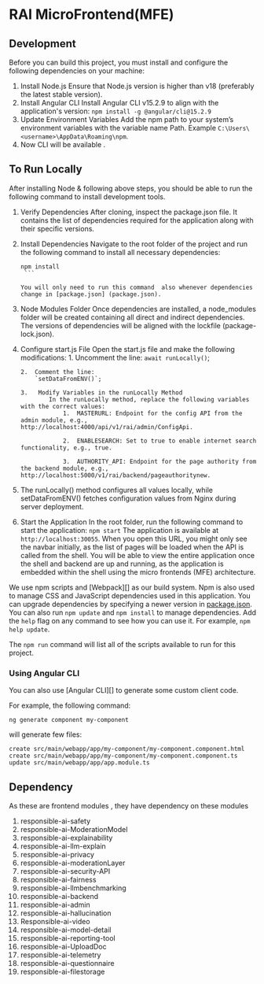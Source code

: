 # RAI  MicroFrontend(MFE)

## Development

Before you can build this project, you must install and configure the following dependencies on your machine:

1.	Install Node.js
    Ensure that Node.js version is higher than v18 (preferably the latest stable version).
2.	Install Angular CLI
    Install Angular CLI v15.2.9 to align with the application's version:
            ```
                npm install -g @angular/cli@15.2.9
            ```
3.	Update Environment Variables
    Add the npm path to your system’s environment variables with the variable name Path.
    Example 
    `C:\Users\<username>\AppData\Roaming\npm`.
4. Now CLI will be available .

## To Run Locally

After installing Node & following above steps, you should be able to run the following command to install development tools.
1. 	Verify Dependencies
        After cloning, inspect the package.json file. It contains the list of dependencies required for the application along with their specific versions.

2.	Install Dependencies
        Navigate to the root folder of the project and run the following command to install all necessary dependencies:
       ```
       npm install
        ```

    You will only need to run this command  also whenever dependencies change in [package.json] (package.json).

3.	Node Modules Folder
        Once dependencies are installed, a node_modules folder will be created containing all direct and indirect dependencies. The versions of dependencies will be aligned with the lockfile (package-lock.json).

4.	Configure start.js File
    Open the start.js file and make the following modifications:
        1.	Uncomment the line:
            `await runLocally()`;

        2.	Comment the line:
            `setDataFromENV()`;

        3.	 Modify Variables in the runLocally Method
                In the runLocally method, replace the following variables with the correct values:
                    1.	MASTERURL: Endpoint for the config API from the admin module, e.g., http://localhost:4000/api/v1/rai/admin/ConfigApi.

                    2.	ENABLESEARCH: Set to true to enable internet search functionality, e.g., true.

                    3.	AUTHORITY_API: Endpoint for the page authority from the backend module, e.g., http://localhost:5000/v1/rai/backend/pageauthoritynew.

5.	The runLocally() method configures all values locally, while setDataFromENV()
     fetches configuration values from Nginx during server deployment.

6.	Start the Application
        In the root folder, run the following command to start the application:
        ```
            npm start
        ```
       The application is available at `http://localhost:30055`. When you open this URL, you might only see the navbar initially, as the list of pages will be loaded when the API is called from the shell. You will be able to view the entire application once the shell and backend are up and running, as the application is embedded within the shell using the micro frontends (MFE) architecture.

We use npm scripts and [Webpack][] as our build system.
Npm is also used to manage CSS and JavaScript dependencies used in this application. You can upgrade dependencies by
specifying a newer version in [package.json](package.json). You can also run `npm update` and `npm install` to manage dependencies.
Add the `help` flag on any command to see how you can use it. For example, `npm help update`.

The `npm run` command will list all of the scripts available to run for this project.


### Using Angular CLI

You can also use [Angular CLI][] to generate some custom client code.

For example, the following command:

```
ng generate component my-component
```

will generate few files:

```
create src/main/webapp/app/my-component/my-component.component.html
create src/main/webapp/app/my-component/my-component.component.ts
update src/main/webapp/app/app.module.ts
```

## Dependency
 As these are frontend modules , they have dependency on these modules
1.	responsible-ai-safety
2.	responsible-ai-ModerationModel
3.	responsible-ai-explainability
4.	responsible-ai-llm-explain
5.	responsible-ai-privacy
6. responsible-ai-moderationLayer
7.	responsible-ai-security-API
8.	responsible-ai-fairness
9.	responsible-ai-llmbenchmarking
10.	responsible-ai-backend
11.	responsible-ai-admin
12.	responsible-ai-hallucination
13.	Responsible-ai-video
14.	responsible-ai-model-detail
15.	responsible-ai-reporting-tool
16.	responsible-ai-UploadDoc
17.	responsible-ai-telemetry
18.	responsible-ai-questionnaire
19.	responsible-ai-filestorage